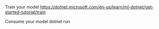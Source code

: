 Train your model
https://dotnet.microsoft.com/en-us/learn/ml-dotnet/get-started-tutorial/train

Consume your model
dotnet run